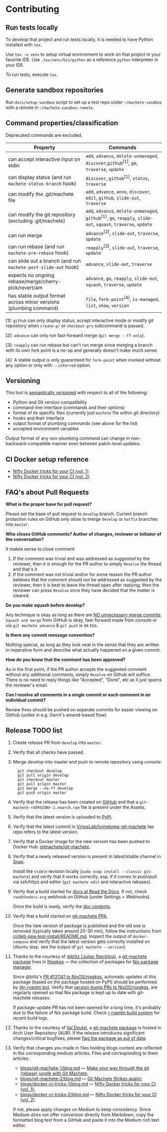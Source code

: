# Contributing

## Run tests locally

To develop that project and run tests locally, it is needed to have Python installed with `tox`.

Use `tox -e venv` to setup virtual environment to work on that project in your favorite IDE.
Use `.tox/venv/bin/python` as a reference `python` interpreter in your IDE.

To run tests, execute `tox`.


## Generate sandbox repositories

Run `docs/setup-sandbox` script to set up a test repo under `~/machete-sandbox` with a remote in `~/machete-sandbox-remote`.


## Command properties/classification

Deprecated commands are excluded.

| Property                                                          | Commands                                                                                                                                       |
| ----------------------------------------------------------------- | -----------------------------------------------------------------------------------------------------------------------------------------------|
| can accept interactive input on stdin                             | `add`, `advance`, `delete-unmanaged`, `discover`,`github`<sup>[1]</sup>, `go`, `traverse`, `update`                                            |
| can display status (and run `machete-status-branch` hook)         | `discover`, `github`<sup>[1]</sup>, `status`, `traverse`                                                                                       |
| can modify the .git/machete file                                  | `add`, `advance`, `anno`, `discover`, `edit`, `github`, `slide-out`, `traverse`                                                                |
| can modify the git repository (excluding .git/machete)            | `add`, `advance`, `delete-unmanaged`, `github`<sup>[1]</sup>, `go`, `reapply`, `slide-out`, `squash`, `traverse`, `update`                     |
| can run merge                                                     | `advance`<sup>[2]</sup>, `slide-out`, `traverse`, `update`                                                                                     |
| can run rebase (and run `machete-pre-rebase` hook)                | `reapply`<sup>[3]</sup>, `slide-out`, `traverse`, `update`                                                                                     |
| can slide out a branch (and run `machete-post-slide-out` hook)    | `advance`, `slide-out`, `traverse`                                                                                                             |
| expects no ongoing rebase/merge/cherry-pick/revert/am             | `advance`, `go`, `reapply`, `slide-out`, `squash`, `traverse`, `update`                                                                        |
| has stable output format across minor versions (plumbing command) | `file`, `fork-point`<sup>[4]</sup>, `is-managed`, `list`, `show`, `version`                                                                    |

[1]: `github` can only display status, accept interactive mode or modify git repository when `create-pr` or `checkout-prs` subcommand is passed.

[2]: `advance` can only run fast-forward merge (`git merge --ff-only`).

[3]: `reapply` can run rebase but can't run merge since merging a branch with its own fork point is a no-op and generally doesn't make much sense.

[4]: A stable output is only guaranteed for `fork-point` when invoked without any option or only with `--inferred` option.


## Versioning

This tool is [semantically versioned](https://semver.org) with respect to all of the following:

* Python and Git version compatibility
* command-line interface (commands and their options)
* format of its specific files (currently just `machete` file within git directory)
* hooks and their interface
* output format of plumbing commands (see above for the list)
* accepted environment variables

Output format of any non-plumbing command can change in non-backward-compatible manner even between patch-level updates.


## CI Docker setup reference

* [Nifty Docker tricks for your CI (vol. 1)](https://medium.com/virtuslab/nifty-docker-tricks-for-your-ci-vol-1-c4a36d2192ea)
* [Nifty Docker tricks for your CI (vol. 2)](https://medium.com/virtuslab/nifty-docker-tricks-for-your-ci-vol-2-c5191a67f1a4)


## FAQ's about Pull Requests
**What is the proper base for pull request?**

Please set the base of pull request to `develop` branch. Current branch protection rules on GitHub only allow to merge `develop` or `hotfix` branches into `master`.

**Who closes GitHub comments? Author of changes, reviewer or initiator of the conversation?**

It makes sense to close comment:

1) If the comment was trivial and was addressed as suggested by the reviewer, then it is enough for the PR author to simply `Resolve` the thread and that's it
2) If the comment was not trivial and/or for some reason the PR author believes that the comment should not be addressed as suggested by the reviewer, then it is best to leave the thread open after replying; then the reviewer can press `Resolve` once they have decided that the matter is cleared.

**Do you make squash before develop?**

Any technique is okay as long as there are [NO unnecessary merge commits](https://slides.com/plipski/git-machete#/8).
`Squash and merge` from GitHub is okay, fast-forward made from console or via `git machete advance` & `git push` is ok too.

**Is there any commit message convention?**

Nothing special, as long as they look neat in the sense that they are written in imperative form and describe what actually happened on a given commit.

**How do you know that the comment has been approved?**

As in the first point, if the PR author accepts the suggested comment without any additional comments, simply `Resolve` on Github will suffice. There is no need to reply things like "Accepted", "Done", etc as it just spams the reviewer's email.

**Can I resolve all comments in a single commit or each comment in an individual commit?**

Review fixes should be pushed on separate commits for easier viewing on GitHub (unlike in e.g. Gerrit's amend-based flow).


## Release TODO list

1. Create release PR from `develop` into `master`.

1. Verify that all checks have passed.

1. Merge develop into master and push to remote repository using console:

         git checkout develop
         git pull origin develop
         git checkout master
         git pull origin master
         git merge --no-ff develop
         git push origin master

1. Verify that the release has been created on [GitHub](https://github.com/VirtusLab/git-machete/releases)
   and that a `git-machete-<VERSION>-1.noarch.rpm` file is present under the Assets.

1. Verify that the latest version is uploaded to [PyPI](https://pypi.org/project/git-machete).

1. Verify that the latest commit in [VirtusLab/homebrew-git-machete](https://github.com/VirtusLab/homebrew-git-machete) tap repo refers to the latest version.

1. Verify that a Docker image for the new version has been pushed to Docker Hub: [gitmachete/git-machete](https://hub.docker.com/r/gitmachete/git-machete/tags).

1. Verify that a newly released version is present in latest/stable channel in [Snap](https://snapcraft.io/git-machete/releases).

   Install the `stable` revision locally (`sudo snap install --classic git-machete`)
   and verify that it works correctly, esp. if it comes to push/pull via ssh/https and editor (`git machete edit` and interactive rebases).

1. Verify that a build started for [docs at Read the Docs](https://readthedocs.org/projects/git-machete/builds/).
   If not, check `readthedocs.org` webhook on GitHub (under Settings > Webhooks).

   Once the build is ready, verify the [doc contents](https://git-machete.readthedocs.io/en/stable).

1. Verify that a build started on [git-machete PPA](https://launchpad.net/~virtuslab/+archive/ubuntu/git-machete/+packages).

   Once the new version of package is published and the old one is removed (typically takes around 20-30 min),
   follow the instructions from [ci/deb-ppa-test-install/README.md](https://github.com/VirtusLab/git-machete/tree/master/ci/deb-ppa-test-install).
   Inspect the output of `docker-compose` and verify that the latest version gets correctly installed on Ubuntu (esp. see the output of `git machete --version`).

1. Thanks to the courtesy of [@blitz (Julian Stecklina)](https://github.com/blitz),
   a [git-machete package](https://github.com/NixOS/nixpkgs/blob/master/pkgs/applications/version-management/git-and-tools/git-machete/default.nix)
   lives in [Nixpkgs](https://github.com/NixOS/nixpkgs) &mdash; the collection of packages for [Nix package manager](https://nixos.org/).

   Since @blitz's [PR #131141 to NixOS/nixpkgs](https://github.com/NixOS/nixpkgs/pull/131141),
   automatic updates of this package (based on the package hosted on PyPI) should be performed by [@r-ryantm bot](https://github.com/r-ryantm).
   Verify that [version-bump PRs to NixOS/nixpkgs](https://github.com/NixOS/nixpkgs/pulls?q=is%3Apr+git-machete),
   are regularly opened so that Nix package is kept up to date with git-machete releases.

   If package-update PR has not been opened for a long time, it's probably due to the failure of Nix package build.
   Check [r-ryantm build system](https://r.ryantm.com/log/updatescript/git-machete/) for recent build logs.

1. Thanks to the courtesy of [Ila&iuml; Deutel](https://github.com/ilai-deutel),
   a [git-machete package](https://aur.archlinux.org/packages/git-machete) is hosted in Arch User Repository (AUR).
   If the release introduces significant changes/critical bugfixes, please [flag the package as out of date](https://aur.archlinux.org/pkgbase/git-machete/flag).

1. Verify that changes you made in files holding blogs content are reflected in the corresponding medium articles. Files and corresponding to them articles:
   * [blogs/git-machete-1/blog.md](https://github.com/VirtusLab/git-machete/blob/develop/blogs/git-machete-1/blog.md) &mdash; [Make your way through the git (rebase) jungle with Git Machete](https://medium.com/virtuslab/make-your-way-through-the-git-rebase-jungle-with-git-machete-e2ed4dbacd02);
   * [blogs/git-machete-2/blog.md](https://github.com/VirtusLab/git-machete/blob/develop/blogs/git-machete-2/blog.md) &mdash; [Git Machete Strikes again!](https://medium.com/virtuslab/git-machete-strikes-again-traverse-the-git-rebase-jungle-even-faster-with-v2-0-f43ebaf8abb0);
   * [blogs/docker-ci-tricks-1/blog.md](https://github.com/VirtusLab/git-machete/blob/develop/blogs/docker-ci-tricks-1/blog.md) &mdash; [Nifty Docker tricks for your CI (vol. 1)](https://medium.com/virtuslab/nifty-docker-tricks-for-your-ci-vol-1-c4a36d2192ea);
   * [blogs/docker-ci-tricks-2/blog.md](https://github.com/VirtusLab/git-machete/blob/develop/blogs/docker-ci-tricks-2/blog.md) &mdash; [Nifty Docker tricks for your CI (vol. 2)](https://medium.com/virtuslab/nifty-docker-tricks-for-your-ci-vol-2-c5191a67f1a4).

   If not, please apply changes on Medium to keep consistency.
   Since Medium does not offer conversion directly from Markdown, copy the formatted blog text from a GitHub and paste it into the Medium rich text editor.
